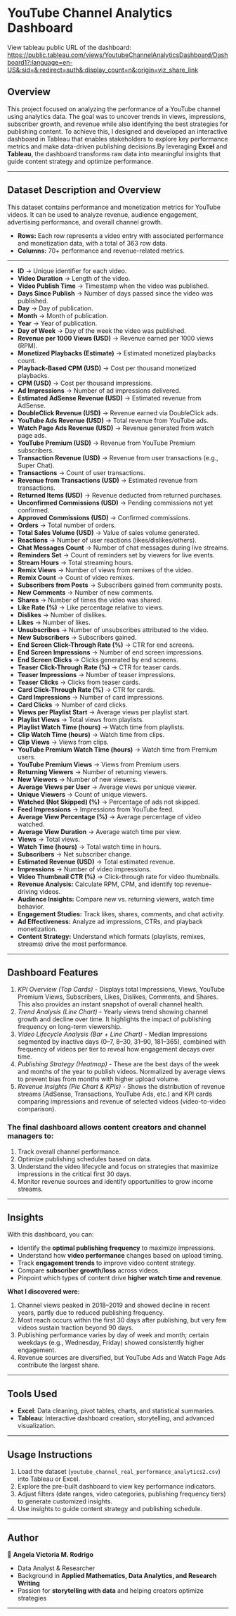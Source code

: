 # YouTube Channel Analytics Dashboard

View tableau public URL of the dashboard: https://public.tableau.com/views/YoutubeChannelAnalyticsDashboard/Dashboard1?:language=en-US&:sid=&:redirect=auth&:display_count=n&:origin=viz_share_link

## Overview

This project focused on analyzing the performance of a YouTube channel using analytics data. The goal was to uncover trends in views, impressions, subscriber growth, and revenue while also identifying the best strategies for publishing content. To achieve this, I designed and developed an interactive dashboard in Tableau that enables stakeholders to explore key performance metrics and make data-driven publishing decisions.By leveraging **Excel** and **Tableau**, the dashboard transforms raw data into meaningful insights that guide content strategy and optimize performance.

---

## Dataset Description and Overview
This dataset contains performance and monetization metrics for YouTube videos. It can be used to analyze revenue, audience engagement, advertising performance, and overall channel growth.
- **Rows:** Each row represents a video entry with associated performance and monetization data, with a total of 363 row data.
- **Columns:** 70+ performance and revenue-related metrics.

---

- **ID** → Unique identifier for each video.  
- **Video Duration** → Length of the video.  
- **Video Publish Time** → Timestamp when the video was published.  
- **Days Since Publish** → Number of days passed since the video was published.  
- **Day** → Day of publication.  
- **Month** → Month of publication.  
- **Year** → Year of publication.  
- **Day of Week** → Day of the week the video was published.  
- **Revenue per 1000 Views (USD)** → Revenue earned per 1000 views (RPM).  
- **Monetized Playbacks (Estimate)** → Estimated monetized playbacks count.  
- **Playback-Based CPM (USD)** → Cost per thousand monetized playbacks.  
- **CPM (USD)** → Cost per thousand impressions.  
- **Ad Impressions** → Number of ad impressions delivered.  
- **Estimated AdSense Revenue (USD)** → Estimated revenue from AdSense.  
- **DoubleClick Revenue (USD)** → Revenue earned via DoubleClick ads.  
- **YouTube Ads Revenue (USD)** → Total revenue from YouTube ads.  
- **Watch Page Ads Revenue (USD)** → Revenue generated from watch page ads.  
- **YouTube Premium (USD)** → Revenue from YouTube Premium subscribers.  
- **Transaction Revenue (USD)** → Revenue from user transactions (e.g., Super Chat).  
- **Transactions** → Count of user transactions.  
- **Revenue from Transactions (USD)** → Estimated revenue from transactions.  
- **Returned Items (USD)** → Revenue deducted from returned purchases.  
- **Unconfirmed Commissions (USD)** → Pending commissions not yet confirmed.  
- **Approved Commissions (USD)** → Confirmed commissions.  
- **Orders** → Total number of orders.  
- **Total Sales Volume (USD)** → Value of sales volume generated.  
- **Reactions** → Number of user reactions (likes/dislikes/others).  
- **Chat Messages Count** → Number of chat messages during live streams.  
- **Reminders Set** → Count of reminders set by viewers for live events.  
- **Stream Hours** → Total streaming hours.  
- **Remix Views** → Number of views from remixes of the video.  
- **Remix Count** → Count of video remixes.  
- **Subscribers from Posts** → Subscribers gained from community posts.  
- **New Comments** → Number of new comments.  
- **Shares** → Number of times the video was shared.  
- **Like Rate (%)** → Like percentage relative to views.  
- **Dislikes** → Number of dislikes.  
- **Likes** → Number of likes.  
- **Unsubscribes** → Number of unsubscribes attributed to the video.  
- **New Subscribers** → Subscribers gained.  
- **End Screen Click-Through Rate (%)** → CTR for end screens.  
- **End Screen Impressions** → Number of end screen impressions.  
- **End Screen Clicks** → Clicks generated by end screens.  
- **Teaser Click-Through Rate (%)** → CTR for teaser cards.  
- **Teaser Impressions** → Number of teaser impressions.  
- **Teaser Clicks** → Clicks from teaser cards.  
- **Card Click-Through Rate (%)** → CTR for cards.  
- **Card Impressions** → Number of card impressions.  
- **Card Clicks** → Number of card clicks.  
- **Views per Playlist Start** → Average views per playlist start.  
- **Playlist Views** → Total views from playlists.  
- **Playlist Watch Time (hours)** → Watch time from playlists.  
- **Clip Watch Time (hours)** → Watch time from clips.  
- **Clip Views** → Views from clips.  
- **YouTube Premium Watch Time (hours)** → Watch time from Premium users.  
- **YouTube Premium Views** → Views from Premium users.  
- **Returning Viewers** → Number of returning viewers.  
- **New Viewers** → Number of new viewers.  
- **Average Views per User** → Average views per unique viewer.  
- **Unique Viewers** → Count of unique viewers.  
- **Watched (Not Skipped) (%)** → Percentage of ads not skipped.  
- **Feed Impressions** → Impressions from YouTube feed.  
- **Average View Percentage (%)** → Average percentage of video watched.  
- **Average View Duration** → Average watch time per view.  
- **Views** → Total views.  
- **Watch Time (hours)** → Total watch time in hours.  
- **Subscribers** → Net subscriber change.  
- **Estimated Revenue (USD)** → Total estimated revenue.  
- **Impressions** → Number of video impressions.  
- **Video Thumbnail CTR (%)** → Click-through rate for video thumbnails.  
- **Revenue Analysis:** Calculate RPM, CPM, and identify top revenue-driving videos.  
- **Audience Insights:** Compare new vs. returning viewers, watch time behavior.  
- **Engagement Studies:** Track likes, shares, comments, and chat activity.  
- **Ad Effectiveness:** Analyze ad impressions, CTRs, and playback monetization.  
- **Content Strategy:** Understand which formats (playlists, remixes, streams) drive the most performance.  

---
## Dashboard Features

1. *KPI Overview (Top Cards)* - Displays total Impressions, Views, YouTube Premium Views, Subscribers, Likes, Dislikes, Comments, and Shares. This also provides an instant snapshot of overall channel health.
2. *Trend Analysis (Line Chart)* - Yearly views trend showing channel growth and decline over time. It highlights the impact of publishing frequency on long-term viewership.
3. *Video Lifecycle Analysis (Bar + Line Chart)* - Median Impressions segmented by inactive days (0–7, 8–30, 31–90, 181–365), combined with frequency of videos per tier to reveal how engagement decays over time.
4. *Publishing Strategy (Heatmap)* - These are the best days of the week and months of the year to publish videos. Normalized by average views to prevent bias from months with higher upload volume.
5. *Revenue Insights (Pie Chart & KPIs)* - Shows the distribution of revenue streams (AdSense, Transactions, YouTube Ads, etc.) and KPI cards comparing impressions and revenue of selected videos (video-to-video comparison).

### The final dashboard allows content creators and channel managers to:
1. Track overall channel performance.
2. Optimize publishing schedules based on data.
3. Understand the video lifecycle and focus on strategies that maximize impressions in the critical first 30 days.
4. Monitor revenue sources and identify opportunities to grow income streams.
---

## Insights
With this dashboard, you can:
- Identify the **optimal publishing frequency** to maximize impressions.  
- Understand how **video performance** changes based on upload timing.  
- Track **engagement trends** to improve video content strategy.  
- Compare **subscriber growth/loss** across videos.  
- Pinpoint which types of content drive **higher watch time and revenue**.

**What I discovered were:**
1. Channel views peaked in 2018–2019 and showed decline in recent years, partly due to reduced publishing frequency.
2. Most reach occurs within the first 30 days after publishing, but very few videos sustain traction beyond 90 days.
3. Publishing performance varies by day of week and month; certain weekdays (e.g., Wednesday, Friday) showed consistently higher engagement.
4. Revenue sources are diversified, but YouTube Ads and Watch Page Ads contribute the largest share.
   
---

## Tools Used
- **Excel**: Data cleaning, pivot tables, charts, and statistical summaries.  
- **Tableau**: Interactive dashboard creation, storytelling, and advanced visualization.  

---

## Usage Instructions
1. Load the dataset (`youtube_channel_real_performance_analytics2.csv`) into Tableau or Excel.  
2. Explore the pre-built dashboard to view key performance indicators.  
3. Adjust filters (date ranges, video categories, publishing frequency tiers) to generate customized insights.  
4. Use insights to guide content strategy and publishing schedule.  

---

## Author
👤 **Angela Victoria M. Rodrigo**  
- Data Analyst & Researcher  
- Background in **Applied Mathematics, Data Analytics, and Research Writing**  
- Passion for **storytelling with data** and helping creators optimize strategies  

---
